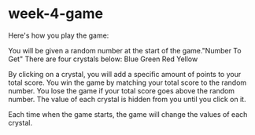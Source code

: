 # week-4-game

Here's how you play the game:

You will be given a random number at the start of the game."Number To Get"
There are four crystals below:
Blue
Green
Red
Yellow

By clicking on a crystal, you will add a specific amount of points to your total score.
You win the game by matching your total score to the random number.
You lose the game if your total score goes above the random number.
The value of each crystal is hidden from you until you click on it.

Each time when the game starts, the game will change the values of each crystal.